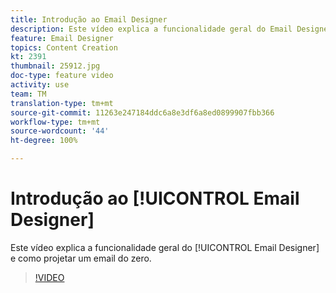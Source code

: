 ```yaml
---
title: Introdução ao Email Designer
description: Este vídeo explica a funcionalidade geral do Email Designer e como projetar um email partindo do zero.
feature: Email Designer
topics: Content Creation
kt: 2391
thumbnail: 25912.jpg
doc-type: feature video
activity: use
team: TM
translation-type: tm+mt
source-git-commit: 11263e247184ddc6a8e3df6a8ed0899907fbb366
workflow-type: tm+mt
source-wordcount: '44'
ht-degree: 100%

---
```



# Introdução ao [!UICONTROL Email Designer]

Este vídeo explica a funcionalidade geral do [!UICONTROL Email Designer] e como projetar um email do zero.

>[!VIDEO](https://video.tv.adobe.com/v/25912?quality=12)
